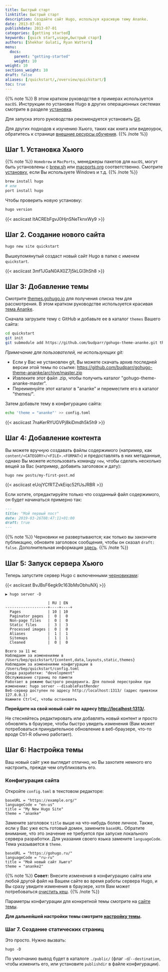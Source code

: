 ```yaml
---
title: Быстрый старт
linktitle: Быстрый старт
description: Создайте сайт Hugo, используя красивую тему Ananke.
date: 2013-07-01
publishdate: 2013-07-01
categories: [getting started]
keywords: [quick start,usage,быстрый старт]
authors: [Shekhar Gulati, Ryan Watters]
menu:
  docs:
    parent: "getting-started"
    weight: 10
weight: 10
sections_weight: 10
draft: false
aliases: [/quickstart/,/overview/quickstart/]
toc: true
---
```


{{% note %}}
В этом кратком руководстве в примерах используется `macOS`. Инструкции по установке Hugo в других операционных системах смотрите в разделе [установка](/getting-started/installing).

Для запуска этого руководства рекомендуется установить [Git](https://git-scm.com/downloads).

Для других подходов к изучению Хьюго, таких как книга или видеоурок, обратитесь к странице [внешние ресурсы обучения](/getting-started/external-learning-resources/).
{{% /note %}}

## Шаг 1. Установка Хьюго

{{% note %}}
`Homebrew` и `MacPorts`, менеджеры пакетов для `macOS`, могут быть установлены с [brew.sh](https://brew.sh/) или [macports.org](https://www.macports.org/) соответственно. Смотрите [установку](/getting-started/installing), если Вы используете Windows и т.д.
{{% /note %}}

```bash
brew install hugo
# или
port install hugo
```

Чтобы проверить новую установку:

```bash
hugo version
```

{{< asciicast ItACREbFgvJ0HjnSNeTknxWy9 >}}

## Шаг 2. Создание нового сайта

```bash
hugo new site quickstart
```

Вышеупомянутый создаст новый сайт Hugo в папке с именем `quickstart`.

{{< asciicast 3mf1JGaN0AX0Z7j5kLGl3hSh8 >}}

## Шаг 3: Добавление темы

Смотрите [themes.gohugo.io](https://themes.gohugo.io/) для получения списка тем для рассмотрения. В этом кратком руководстве используется красивая [тема Ananke](https://themes.gohugo.io/gohugo-theme-ananke/).

Сначала загрузите тему с GitHub и добавьте ее в каталог `themes` Вашего сайта:

```bash
cd quickstart
git init
git submodule add https://github.com/budparr/gohugo-theme-ananke.git themes/ananke
```

*Примечание для пользователей, не использующих git:*
   - Если у Вас не установлен git, Вы можете скачать архив последней версии этой темы по ссылке:
       https://github.com/budparr/gohugo-theme-ananke/archive/master.zip
   - Извлеките этот файл .zip, чтобы получить каталог "gohugo-theme-ananke-master".
   - Переименуйте этот каталог в "ananke" и переместите его в каталог "themes/".

Затем добавьте тему в конфигурацию сайта:

```bash
echo 'theme = "ananke"' >> config.toml
```

{{< asciicast 7naKerRYUGVPj8kiDmdh5k5h9 >}}

## Шаг 4: Добавление контента

Вы можете вручную создавать файлы содержимого (например, как `content/<CATEGORY>/<FILE>.<FORMAT>`) и предоставлять в них метаданные, однако Вы можете использовать команду `new`, чтобы сделать несколько вещей за Вас (например, добавить заголовок и дату):

```
hugo new posts/my-first-post.md
```

{{< asciicast eUojYCfRTZvkEiqc52fUsJRBR >}}

Если хотите, отредактируйте только что созданный файл содержимого, он будет начинаться примерно так:

```markdown
---
title: "Мой первый пост"
date: 2019-03-26T08:47:11+01:00
draft: true
---

```

{{% note %}}
Черновики не развертываются; как только вы закончите публикацию, обновите заголовок сообщения, чтобы он сказал `draft: false`. Дополнительная информация [здесь](/getting-started/usage/#draft-future-and-expired-content).
{{% /note %}}

## Шаг 5: Запуск сервера Хьюго

Теперь запустите сервер Hugo с включенными [черновиками](/getting-started/usage/#draft-future-and-expired-content):

{{< asciicast BvJBsF6egk9c163bMsObhuNXj >}}

```
▶ hugo server -D

                   | RU | EN
-------------------+----+----+
  Pages            | 10 | 10
  Paginator pages  |  0 |  0
  Non-page files   |  0 |  0
  Static files     |  3 |  3
  Processed images |  0 |  0
  Aliases          |  1 |  1
  Sitemaps         |  1 |  1
  Cleaned          |  0 |  0

Всего за 11 мс
Наблюдаем за изменениями в /Users/bep/quickstart/{content,data,layouts,static,themes}
Наблюдаем за изменениями конфигурации в /Users/bep/quickstart/config.toml
Среда разработки: "development"
Обслуживание страниц по памяти
Работает в режиме быстрого рендеринга. Для полной перестройки при изменении: hugo server --disableFastRender
Веб-сервер доступен по адресу http://localhost:1313/ (адрес привязки 127.0.0.1)
Нажмите Ctrl+C, чтобы остановить
```

**Перейдите на свой новый сайт по адресу [http://localhost:1313/](http://localhost:1313/).**

Не стесняйтесь редактировать или добавлять новый контент и просто обновлять в браузере, чтобы быстро увидеть изменения (Вам может потребоваться принудительное обновление в веб-браузере, что-то вроде Ctrl-R обычно работает).

## Шаг 6: Настройка темы

Ваш новый сайт уже выглядит отлично, но Вы захотите немного его настроить, прежде чем опубликовать его.

### Конфигурация сайта

Откройте `config.toml` в текстовом редакторе:

```
baseURL = "https://example.org/"
languageCode = "en-us"
title = "My New Hugo Site"
theme = "ananke"
```

Замените заголовок `title` выше на что-нибудь более личное. Также, если у Вас уже есть готовый домен, замените `baseURL`. Обратите внимание, что это значение не требуется при запуске локального сервера разработки. Для указания своего языка замените `languageCode`. Тема указывается в `theme`.

```
baseURL = "https://gohugo.ru/"
languageCode = "ru-ru"
title = "Мой новый сайт Хьюго"
theme = "ananke2"
```

{{% note %}}
**Совет:** Внесите изменения в конфигурацию сайта или любой другой файл на Вашем сайте во время работы сервера Hugo, и Вы сразу увидите изменения в браузере, хотя Вам может потребоваться [очистить кеш](https://kb.iu.edu/d/ahic).
{{% /note %}}

Параметры конфигурации для конкретной темы смотрите на [сайте темы](https://github.com/budparr/gohugo-theme-ananke).

**Для дальнейшей настройки темы смотрите [настройку темы](/themes/customizing/).**

### Шаг 7. Создание статических страниц

Это просто. Нужно вызвать:

```
hugo -D
```

По умолчанию вывод будет в каталоге `./public/` (флаг `-d`/`--destination`, чтобы изменить его, или установите `publishdir` в файле конфигурации).
